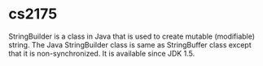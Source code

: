 # cs2175

StringBuilder is a class in Java that is used to create mutable (modifiable) string. The Java StringBuilder class is same as StringBuffer class except that it is non-synchronized. It is available since JDK 1.5.